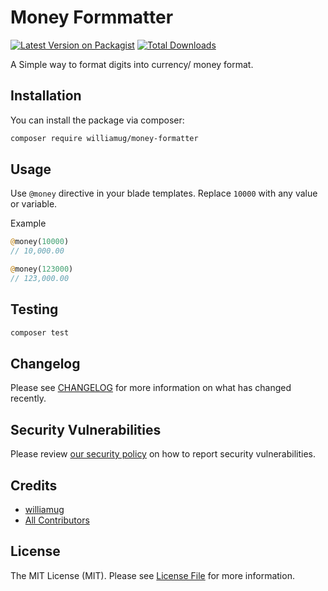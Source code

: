 # Money Formmatter

[![Latest Version on Packagist](https://img.shields.io/packagist/v/williamug/money-formatter.svg?style=flat-square)](https://packagist.org/packages/williamug/money-formatter/stats#major/all)
[![Total Downloads](https://img.shields.io/packagist/dt/williamug/money-formatter.svg?style=flat-square)](https://packagist.org/packages/williamug/money-formatter/)

A Simple way to format digits into currency/ money format.

## Installation

You can install the package via composer:

```bash
composer require williamug/money-formatter
```

## Usage

Use `@money` directive in your blade templates. Replace `10000` with any value or variable.

Example

```php
@money(10000)
// 10,000.00

@money(123000)
// 123,000.00
```

## Testing

```bash
composer test
```

## Changelog

Please see [CHANGELOG](CHANGELOG.md) for more information on what has changed recently.

## Security Vulnerabilities

Please review [our security policy](../../security/policy) on how to report security vulnerabilities.

## Credits

-   [williamug](https://github.com/Williamug)
-   [All Contributors](../../contributors)

## License

The MIT License (MIT). Please see [License File](LICENSE.md) for more information.
